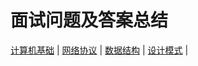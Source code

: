 # 面试问题及答案总结
[计算机基础](./Computer.md) |
[网络协议](./Computer.md) |
[数据结构](./Computer.md) |
[设计模式](./Computer.md) |
